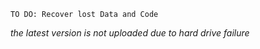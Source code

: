 `TO DO: Recover lost Data and Code`

*the latest version is not uploaded due to hard drive failure*
